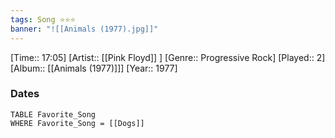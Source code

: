 ```yaml
---
tags: Song ⭐⭐⭐ 
banner: "![[Animals (1977).jpg]]"
---
```

[Time:: 17:05]
[Artist:: [[Pink Floyd]] ]
[Genre:: Progressive Rock]
[Played:: 2]
[Album:: [[Animals (1977)]]]
[Year:: 1977]
### Dates
````dataview
TABLE Favorite_Song
WHERE Favorite_Song = [[Dogs]]
````